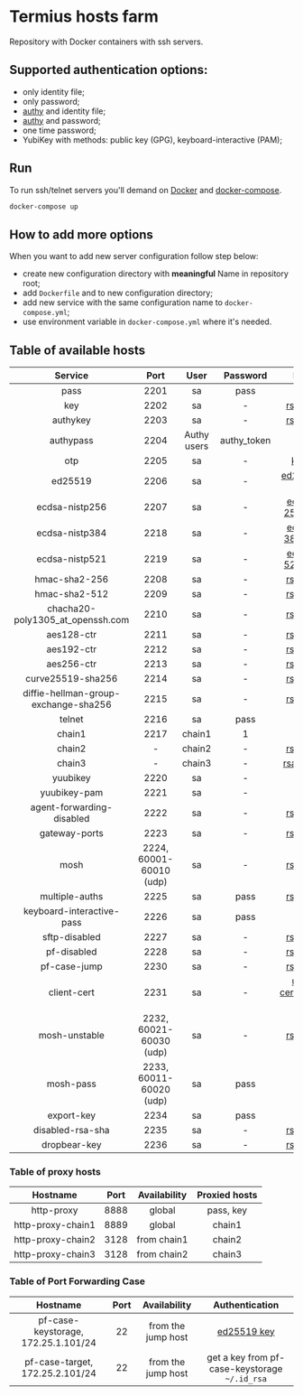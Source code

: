# Termius hosts farm

Repository with Docker containers with ssh servers.

## Supported authentication options:

- only identity file;
- only password;
- [authy](https://www.authy.com) and identity file;
- [authy](https://www.authy.com) and password;
- one time password;
- YubiKey with methods: public key (GPG), keyboard-interactive (PAM);

## Run

To run ssh/telnet servers you'll demand on [Docker](https://www.docker.com)
and [docker-compose](https://pypi.python.org/pypi/docker-compose).

```bash
docker-compose up
```

## How to add more options

When you want to add new server configuration follow step below:

- create new configuration directory with **meaningful** Name in repository root;
- add `Dockerfile` and to new configuration directory;
- add new service with the same configuration name to `docker-compose.yml`;
- use environment variable in `docker-compose.yml` where it's needed.

## Table of available hosts

|               Service                |          Port           |    User     |  Password   |                      Key                      |
|:------------------------------------:|:-----------------------:|:-----------:|:-----------:|:---------------------------------------------:|
|                 pass                 |          2201           |     sa      |    pass     |                       -                       |
|                 key                  |          2202           |     sa      |      -      |            [rsa key](/keys/id_rsa)            |
|               authykey               |          2203           |     sa      |      -      |            [rsa key](/keys/id_rsa)            |
|              authypass               |          2204           | Authy users | authy_token |                       -                       |
|                 otp                  |          2205           |     sa      |      -      |             [keys](/otp/keys.txt)             |
|               ed25519                |          2206           |     sa      |      -      |        [ed25519 key](/keys/id_ed25519)        |
|            ecdsa-nistp256            |          2207           |     sa      |      -      |   [ecDSA 256 key](/keys/id_ecdsa_nistp256)    |
|            ecdsa-nistp384            |          2218           |     sa      |      -      |   [ecDSA 384 key](/keys/id_ecdsa_nistp384)    |
|            ecdsa-nistp521            |          2219           |     sa      |      -      |   [ecDSA 521 key](/keys/id_ecdsa_nistp521)    |
|            hmac-sha2-256             |          2208           |     sa      |      -      |            [rsa key](/keys/id_rsa)            |
|            hmac-sha2-512             |          2209           |     sa      |      -      |            [rsa key](/keys/id_rsa)            |
|   chacha20-poly1305_at_openssh.com   |          2210           |     sa      |      -      |            [rsa key](/keys/id_rsa)            |
|              aes128-ctr              |          2211           |     sa      |      -      |            [rsa key](/keys/id_rsa)            |
|              aes192-ctr              |          2212           |     sa      |      -      |            [rsa key](/keys/id_rsa)            |
|              aes256-ctr              |          2213           |     sa      |      -      |            [rsa key](/keys/id_rsa)            |
|          curve25519-sha256           |          2214           |     sa      |      -      |            [rsa key](/keys/id_rsa)            |
| diffie-hellman-group-exchange-sha256 |          2215           |     sa      |      -      |            [rsa key](/keys/id_rsa)            |
|                telnet                |          2216           |     sa      |    pass     |                       -                       |
|                chain1                |          2217           |   chain1    |      1      |                       -                       |
|                chain2                |            -            |   chain2    |      -      |            [rsa key](/keys/id_rsa)            |
|                chain3                |            -            |   chain3    |      -      |           [rsa1 key](/keys/id_rsa1)           |
|               yuubikey               |          2220           |     sa      |      -      |                       -                       |
|             yuubikey-pam             |          2221           |     sa      |      -      |                       -                       |
|      agent-forwarding-disabled       |          2222           |     sa      |      -      |            [rsa key](/keys/id_rsa)            |
|            gateway-ports             |          2223           |     sa      |      -      |            [rsa key](/keys/id_rsa)            |
|                 mosh                 | 2224, 60001-60010 (udp) |     sa      |      -      |            [rsa key](/keys/id_rsa)            |
|            multiple-auths            |          2225           |     sa      |    pass     |            [rsa key](/keys/id_rsa)            |
|      keyboard-interactive-pass       |          2226           |     sa      |    pass     |                       -                       |
|            sftp-disabled             |          2227           |     sa      |      -      |            [rsa key](/keys/id_rsa)            |
|             pf-disabled              |          2228           |     sa      |      -      |            [rsa key](/keys/id_rsa)            |
|             pf-case-jump             |          2230           |     sa      |      -      |            [rsa key](/keys/id_rsa)            |
|             client-cert              |          2231           |     sa      |      -      | [user certificate key](/client-cert/user-key) |
|            mosh-unstable             | 2232, 60021-60030 (udp) |     sa      |      -      |            [rsa key](/keys/id_rsa)            |
|              mosh-pass               | 2233, 60011-60020 (udp) |     sa      |    pass     |                       -                       |
|              export-key              |          2234           |     sa      |    pass     |                       -                       |
|           disabled-rsa-sha           |          2235           |     sa      |      -      |            [rsa key](/keys/id_rsa)            |
|             dropbear-key             |          2236           |     sa      |      -      |            [rsa key](/keys/id_rsa)            |

### Table of proxy hosts

|     Hostname      | Port | Availability | Proxied hosts |
|:-----------------:|:----:|:------------:|:-------------:|
|    http-proxy     | 8888 |    global    |   pass, key   |
| http-proxy-chain1 | 8889 |    global    |    chain1     |
| http-proxy-chain2 | 3128 | from chain1  |    chain2     |
| http-proxy-chain3 | 3128 | from chain2  |    chain3     |

### Table of Port Forwarding Case

|              Hostname               | Port |    Availability    |                Authentication                 |
|:-----------------------------------:|:----:|:------------------:|:---------------------------------------------:|
| pf-case-keystorage, 172.25.1.101/24 |  22  | from the jump host |      [ed25519 key](/keys/id_ed25519.pub)      |
|   pf-case-target, 172.25.2.101/24   |  22  | from the jump host | get a key from pf-case-keystorage `~/.id_rsa` |
